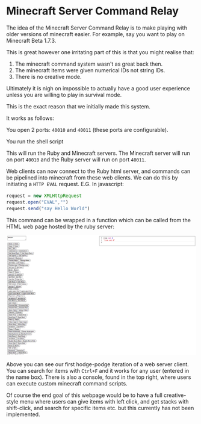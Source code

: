 # Minecraft Server Command Relay

The idea of the Minecraft Server Command Relay is to make playing with older versions of minecraft easier. For example, say you want to play on Minecraft Beta 1.7.3.

This is great however one irritating part of this is that you might realise that:

1. The minecraft command system wasn't as great back then.
2. The minecraft items were given numerical IDs not string IDs.
3. There is no creative mode.

Ultimately it is nigh on impossible to actually have a good user experience unless you are willing to play in survival mode.

This is the exact reason that we initially made this system.

It works as follows:


You open 2 ports:
`40010` and `40011` (these ports are configurable).

You run the shell script

This will run the Ruby and Minecraft servers. The Minecraft server will run on port `40010` and the Ruby server will run on port `40011`.

Web clients can now connect to the Ruby html server, and commands can be pipelined into minecraft from these web clients. We can do this by initiating a `HTTP EVAL` request. E.G. In javascript:

```js
request = new XMLHttpRequest
request.open("EVAL","")
request.send("say Hello World")
```

This command can be wrapped in a function which can be called from the HTML web page hosted by the ruby server:

![webpage](https://github.com/sancarn/Minecraft-Server-CommandRelay/blob/master/FirstWebpage.png?raw=true)

Above you can see our first hodge-podge iteration of a web server client. You can search for items with `Ctrl+F` and it works for any user (entered in the name box). There is also a console, found in the top right, where users can execute custom minecraft command scripts.

Of course the end goal of this webpage would be to have a full creative-style menu where users can give items with left click, and get stacks with shift-click, and search for specific items etc. but this currently has not been implemented. 
